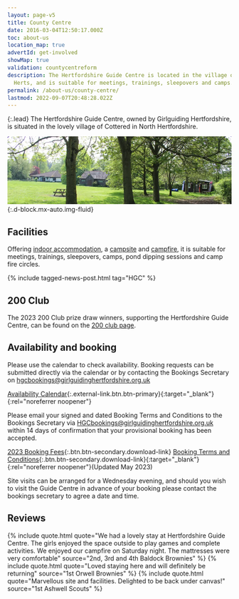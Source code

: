 ```yaml
---
layout: page-v5
title: County Centre
date: 2016-03-04T12:50:17.000Z
toc: about-us
location_map: true
advertId: get-involved
showMap: true
validation: countycentreform
description: The Hertfordshire Guide Centre is located in the village of Cottered in North
  Herts, and is suitable for meetings, trainings, sleepovers and camps.
permalink: /about-us/county-centre/
lastmod: 2022-09-07T20:48:28.022Z
---
```

{:.lead}
The Hertfordshire Guide Centre, owned by Girlguiding Hertfordshire, is situated in the lovely village of Cottered in North Hertfordshire.

![Hertfordshire Guide Centre Campsite](/assets/images/2023/05/hgc-campsite-view.webp){:.d-block.mx-auto.img-fluid}

## Facilities

Offering [indoor accommodation](indoor-accommodation/), a [campsite](campsite/) and [campfire](campsite/#campfire-circle), it is suitable for meetings, trainings, sleepovers, camps, pond dipping sessions and camp fire circles.

{% include tagged-news-post.html tag="HGC" %}

## 200 Club

The 2023 200 Club prize draw winners, supporting the Hertfordshire Guide Centre, can be found on the [200 club page](200-club/).

## Availability and booking

Please use the calendar to check availability.  Booking requests can be submitted directly via the calendar or by contacting the Bookings Secretary on <hgcbookings@girlguidinghertfordshire.org.uk>

[Availability Calendar](https://v2.hallmaster.co.uk/Diary/ViewWeeklyDiary/11336){:.external-link.btn.btn-primary}{:target="_blank"}{:rel="noreferrer noopener"}

Please email your signed and dated Booking Terms and Conditions to the Bookings Secretary via <HGCbookings@girlguidinghertfordshire.org.uk> within 14 days of confirmation that your provisional booking has been accepted.

[2023 Booking Fees](/assets/docs/2023/hertfordshire_guide_centre_fee_chart_2023.pdf){:.btn.btn-secondary.download-link} [Booking Terms and Conditions](/assets/docs/2023/hgc-booking-conditions-may-23.pdf){:.btn.btn-secondary.download-link}{:target="_blank"}{:rel="noreferrer noopener"}(Updated May 2023)

Site visits can be arranged for a Wednesday evening, and should you wish to visit the Guide Centre in advance of your booking please contact the bookings secretary to agree a date and time.

## Reviews

{% include quote.html quote="We had a lovely stay at Hertfordshire Guide Centre.  The girls enjoyed the space outside to play games and complete activities.  We enjoyed our campfire on Saturday night.  The mattresses were very comfortable" source="​2nd, 3rd and 4th Baldock Brownies" %}
{% include quote.html quote="Loved staying here and will definitely be returning" source="1st Orwell Brownies" %}
{% include quote.html quote="Marvellous site and facilities.  Delighted to be back under canvas!" source="1st Ashwell Scouts" %}
